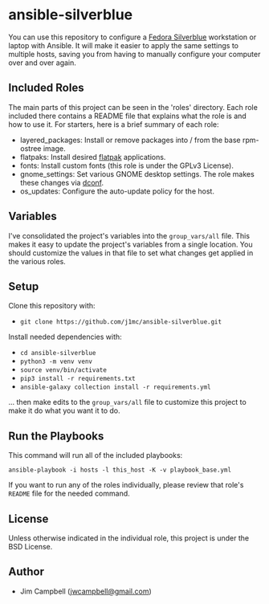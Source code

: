 # ansible-silverblue

You can use this repository to configure a [Fedora Silverblue](https://silverblue.fedoraproject.org/)
workstation or laptop with Ansible. It will make it easier to apply the same settings to multiple
hosts, saving you from having to manually configure your computer over and over again.

## Included Roles

The main parts of this project can be seen in the 'roles' directory. Each role included there
contains a README file that explains what the role is and how to use it. For starters, here is a
brief summary of each role:

- layered_packages: Install or remove packages into / from the base rpm-ostree image.
- flatpaks: Install desired [flatpak](https://flatpak.org/) applications.
- fonts: Install custom fonts (this role is under the GPLv3 License).
- gnome_settings: Set various GNOME desktop settings. The role makes these changes via
  [dconf](https://wiki.gnome.org/Projects/dconf).
- os_updates: Configure the auto-update policy for the host.

## Variables

I've consolidated the project's variables into the `group_vars/all` file. This makes it easy to
update the project's variables from a single location. You should customize the values in that
file to set what changes get applied in the various roles.

## Setup

Clone this repository with:

- `git clone https://github.com/j1mc/ansible-silverblue.git`

Install needed dependencies with:

- `cd ansible-silverblue`
- `python3 -m venv venv`
- `source venv/bin/activate`
- `pip3 install -r requirements.txt`
- `ansible-galaxy collection install -r requirements.yml`

... then make edits to the `group_vars/all` file to customize this project to make it do what you
want it to do.

## Run the Playbooks

This command will run all of the included playbooks:

`ansible-playbook -i hosts -l this_host -K -v playbook_base.yml`

If you want to run any of the roles individually, please review that role's `README` file for the
needed command.

## License

Unless otherwise indicated in the individual role, this project is under the BSD License.

## Author

- Jim Campbell (jwcampbell@gmail.com)
